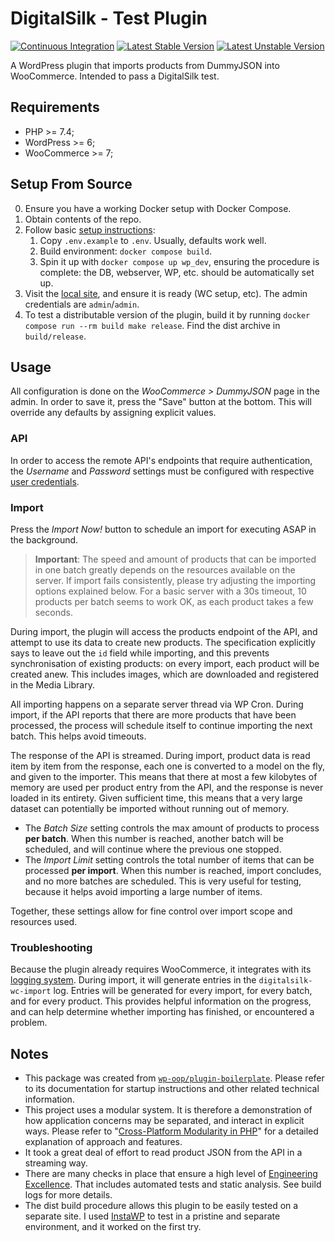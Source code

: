 # DigitalSilk - Test Plugin
[![Continuous Integration](https://github.com/xedinunknown/digitalsilk-testplugin/actions/workflows/continuous-integration.yml/badge.svg)](https://github.com/xedinunknown/digitalsilk-testplugin/actions/workflows/continuous-integration.yml)
[![Latest Stable Version](https://poser.pugx.org/xedinunknown/digitalsilk-testplugin/v)](//packagist.org/packages/xedinunknown/digitalsilk-testplugin)
[![Latest Unstable Version](https://poser.pugx.org/xedinunknown/digitalsilk-testplugin/v/unstable)](//packagist.org/packages/xedinunknown/digitalsilk-testplugin)

A WordPress plugin that imports products from DummyJSON into WooCommerce.
Intended to pass a DigitalSilk test.

## Requirements
- PHP >= 7.4;
- WordPress >= 6;
- WooCommerce >= 7;

## Setup From Source
0. Ensure you have a working Docker setup with Docker Compose.
1. Obtain contents of the repo.
2. Follow basic [setup instructions][`wp-oop/plugin-boilerplate`]: 
   1. Copy `.env.example` to `.env`. Usually, defaults work well.
   2. Build environment: `docker compose build`.
   3. Spin it up with `docker compose up wp_dev`, ensuring the procedure is complete:
      the DB, webserver, WP, etc. should be automatically set up.
3. Visit the [local site](http://localhost), and ensure it is ready (WC setup, etc).
    The admin credentials are `admin`/`admin`.
4. To test a distributable version of the plugin, build it by running
   `docker compose run --rm build make release`. Find the dist archive in `build/release`.

## Usage
All configuration is done on the _WooCommerce > DummyJSON_ page in the admin.
In order to save it, press the "Save" button at the bottom. This will override any defaults
by assigning explicit values.

### API
In order to access the remote API's endpoints that require authentication,
the _Username_ and _Password_ settings must be configured with respective [user credentials][api-users].

### Import
Press the _Import Now!_ button to schedule an import for executing ASAP in the background.

> **Important**: The speed and amount of products that can be imported in one batch
> greatly depends on the resources available on the server. If import fails consistently,
> please try adjusting the importing options explained below. For a basic server with a 30s timeout,
> 10 products per batch seems to work OK, as each product takes a few seconds.

During import, the plugin will access the products endpoint of the API, and attempt to use its data
to create new products. The specification explicitly says to leave out the `id` field while importing,
and this prevents synchronisation of existing products: on every import, each product will be created anew.
This includes images, which are downloaded and registered in the Media Library.

All importing happens on a separate server thread via WP Cron. During import, if the API
reports that there are more products that have been processed, the process will schedule itself
to continue importing the next batch. This helps avoid timeouts.

The response of the API is streamed. During import, product data is read item by item from the response,
each one is converted to a model on the fly, and given to the importer. This means that there at most
a few kilobytes of memory are used per product entry from the API, and the response is never loaded in its entirety.
Given sufficient time, this means that a very large dataset can potentially be imported without running out of memory.

- The _Batch Size_ setting controls the max amount of products to process **per batch**.
    When this number is reached, another batch will be scheduled, and will continue where the previous one stopped.
- The _Import Limit_ setting controls the total number of items that can be processed **per import**.
    When this number is reached, import concludes, and no more batches are scheduled.
    This is very useful for testing, because it helps avoid importing a large number of items.

Together, these settings allow for fine control over import scope and resources used.

### Troubleshooting
Because the plugin already requires WooCommerce, it integrates with its [logging system][wc-logs].
During import, it will generate entries in the `digitalsilk-wc-import` log.
Entries will be generated for every import, for every batch, and for every product.
This provides helpful information on the progress, and can help determine whether importing has finished,
or encountered a problem.

## Notes
- This package was created from [`wp-oop/plugin-boilerplate`][]. Please refer to its documentation for
    startup instructions and other related technical information.
- This project uses a modular system. It is therefore a demonstration of how application concerns
    may be separated, and interact in explicit ways. Please refer to "[Cross-Platform Modularity in PHP][]"
    for a detailed explanation of approach and features.
- It took a great deal of effort to read product JSON from the API in a streaming way.
- There are many checks in place that ensure a high level of [Engineering Excellence].
    That includes automated tests and static analysis. See build logs for more details.
- The dist build procedure allows this plugin to be easily tested on a separate site.
    I used [InstaWP][] to test in a pristine and separate environment, and it worked on the first try.


[`wp-oop/plugin-boilerplate`]: https://github.com/wp-oop/plugin-boilerplate/
[Cross-Platform Modularity in PHP]: https://dev.to/xedinunknown/cross-platform-modularity-in-php-30bo
[Engineering Excellence]: https://solutionshub.epam.com/blog/post/engineering-excellence-in-software-development
[InstaWP]: https://instawp.com/
[api-users]: https://dummyjson.com/users
[wc-logs]: https://woocommerce.com/document/finding-php-error-logs/
